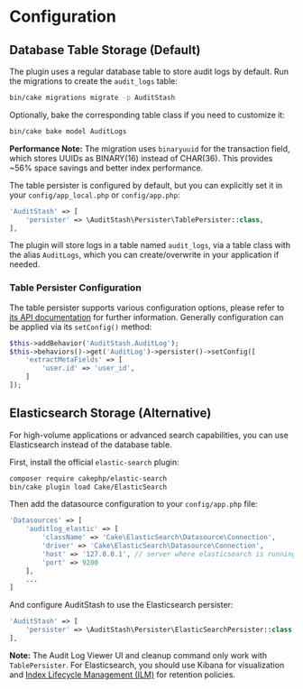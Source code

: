 # Configuration

## Database Table Storage (Default)

The plugin uses a regular database table to store audit logs by default. Run the migrations to create the `audit_logs` table:

```bash
bin/cake migrations migrate -p AuditStash
```

Optionally, bake the corresponding table class if you need to customize it:

```bash
bin/cake bake model AuditLogs
```

**Performance Note:** The migration uses `binaryuuid` for the transaction field, which stores UUIDs as BINARY(16) instead of CHAR(36).
This provides ~56% space savings and better index performance.

The table persister is configured by default, but you can explicitly set it in your `config/app_local.php` or `config/app.php`:

```php
'AuditStash' => [
    'persister' => \AuditStash\Persister\TablePersister::class,
],
```

The plugin will store logs in a table named `audit_logs`, via a table class with the alias `AuditLogs`, which you can
create/overwrite in your application if needed.

### Table Persister Configuration

The table persister supports various configuration options, please refer to
[its API documentation](/src/Persister/TablePersister.php) for further information. Generally configuration can be
applied via its `setConfig()` method:

```php
$this->addBehavior('AuditStash.AuditLog');
$this->behaviors()->get('AuditLog')->persister()->setConfig([
    'extractMetaFields' => [
        'user.id' => 'user_id',
    ]
]);
```

## Elasticsearch Storage (Alternative)

For high-volume applications or advanced search capabilities, you can use Elasticsearch instead of the database table.

First, install the official `elastic-search` plugin:

```bash
composer require cakephp/elastic-search
bin/cake plugin load Cake/ElasticSearch
```

Then add the datasource configuration to your `config/app.php` file:

```php
'Datasources' => [
    'auditlog_elastic' => [
        'className' => 'Cake\ElasticSearch\Datasource\Connection',
        'driver' => 'Cake\ElasticSearch\Datasource\Connection',
        'host' => '127.0.0.1', // server where elasticsearch is running
        'port' => 9200
    ],
    ...
]
```

And configure AuditStash to use the Elasticsearch persister:

```php
'AuditStash' => [
    'persister' => \AuditStash\Persister\ElasticSearchPersister::class,
],
```

**Note:** The Audit Log Viewer UI and cleanup command only work with `TablePersister`.
For Elasticsearch, you should use Kibana for visualization and [Index Lifecycle Management (ILM)](https://www.elastic.co/guide/en/elasticsearch/reference/current/index-lifecycle-management.html) for retention policies.

